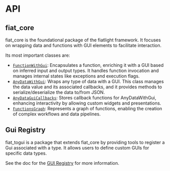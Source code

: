 API
===

fiat_core
---------

fiat_core is the foundational package of the fiatlight framework. It focuses on wrapping data and functions with GUI elements to facilitate interaction.

Its most important classes are:

* [`FunctionWithGui`](function_with_gui): Encapsulates a function, enriching it with a GUI based on inferred input and output types. It handles function invocation and manages internal states like exceptions and execution flags.
* [`AnyDataWithGui`](any_data_with_gui): Wraps any type of data with a GUI. This class manages the data value and its associated callbacks, and it provides methods to serialize/deserialize the data to/from JSON.
* [`AnyDataGuiCallbacks`](any_data_gui_callbacks): Stores callback functions for AnyDataWithGui, enhancing interactivity by allowing custom widgets and presentations.
* [`FunctionsGraph`](functions_graph): Represents a graph of functions, enabling the creation of complex workflows and data pipelines.


Gui Registry
------------

fiat_togui is a package that extends fiat_core by providing tools to register a Gui associated with a type. It allows users to define custom GUIs for specific data types.

See the doc for the [GUI Registry](fiat_togui) for more information.
